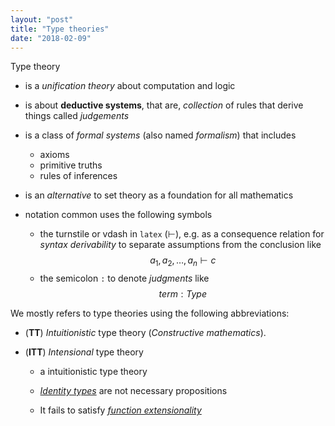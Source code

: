 ```yaml
---
layout: "post"
title: "Type theories"
date: "2018-02-09"
---
```


Type theory

- is a *unification theory* about computation and logic

- is about **deductive systems**, that are, *collection* of rules that derive things
  called *judgements*

- is a class of *formal systems* (also named *formalism*) that includes
    +  axioms
    +  primitive truths
    +  rules of inferences

- is an *alternative* to set theory as a foundation for all mathematics
- notation common uses the following symbols
  + the turnstile or vdash in `latex` (⊢), e.g. as a consequence relation
  for *syntax derivability* to separate assumptions from the conclusion like
      $$ a_{1}, a_{2}, \dots, a_{n} ⊢ c  $$
  + the semicolon `:` to denote *judgments* like $$ term : Type $$

We mostly refers to type theories using the following abbreviations:

- (**TT**)  *Intuitionistic* type theory (*Constructive mathematics*).

- (**ITT**) *Intensional* type theory

    -  a intuitionistic type theory

    - [*Identity types*](https://ncatlab.org/nlab/show/identity+type) are not necessary propositions

    - It fails to satisfy [*function extensionality*](https://ncatlab.org/nlab/show/function+extensionality)
